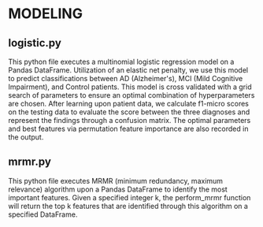 # MODELING

## logistic.py
This python file executes a multinomial logistic regression model on a Pandas DataFrame. Utilization of an elastic net penalty, we use this model to predict classifications between AD (Alzheimer's), MCI (Mild Cognitive Impairment), and Control patients. This model is cross validated with a grid 
search of parameters to ensure an optimal combination of hyperparameters are chosen. After learning upon patient data, we calculate f1-micro scores on the testing
data to evaluate the score between the three diagnoses and represent the findings through a confusion matrix. The optimal parameters and best features via permutation 
feature importance are also recorded in the output.

## mrmr.py
This python file executes MRMR (minimum redundancy, maximum relevance) algorithm upon a Pandas DataFrame to identify the most important features. Given a specified integer k, the perform_mrmr function will return the top k features that are identified through this algorithm on a specified DataFrame.
